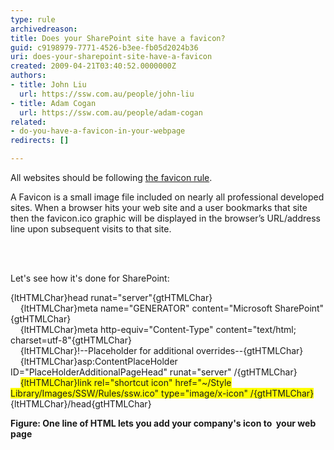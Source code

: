 ```yaml
---
type: rule
archivedreason: 
title: Does your SharePoint site have a favicon?
guid: c9198979-7771-4526-b3ee-fb05d2024b36
uri: does-your-sharepoint-site-have-a-favicon
created: 2009-04-21T03:40:52.0000000Z
authors:
- title: John Liu
  url: https://ssw.com.au/people/john-liu
- title: Adam Cogan
  url: https://ssw.com.au/people/adam-cogan
related:
- do-you-have-a-favicon-in-your-webpage
redirects: []

---
```



<p>All websites should be following 
   <a href="http&#58;//www.ssw.com.au/ssw/Standards/Rules/RulestoBetterWebsitesGraphics.aspx#Favicon">the favicon rule</a>.</p><p>A Favicon is a small image file included on nearly all professional developed sites. When a browser hits your web site and a user bookmarks that site then the favicon.ico graphic will be displayed in the browser’s URL/address line upon subsequent visits to that site. </p>
<br><excerpt class='endintro'></excerpt><br>
<p>Let's see how it's done for SharePoint&#58;</p>
<div class="greyBox">
   <p>{ltHTMLChar}head runat=&quot;server&quot;{gtHTMLChar} 
      <br> &#160;&#160;&#160; {ltHTMLChar}meta name=&quot;GENERATOR&quot; content=&quot;Microsoft SharePoint&quot;{gtHTMLChar} 
      <br> &#160;&#160;&#160; {ltHTMLChar}meta http-equiv=&quot;Content-Type&quot; content=&quot;text/html; charset=utf-8&quot;{gtHTMLChar}  
      <br> &#160;&#160;&#160; {ltHTMLChar}!--Placeholder for additional overrides--{gtHTMLChar} 
      <br> &#160;&#160;&#160; {ltHTMLChar}asp&#58;ContentPlaceHolder ID=&quot;PlaceHolderAdditionalPageHead&quot; runat=&quot;server&quot; /{gtHTMLChar} 
      <br> &#160;&#160;&#160; 
      <font style="background-color&#58;#ffff00;">{ltHTMLChar}link rel=&quot;shortcut icon&quot; href=&quot;~/Style Library/Images/SSW/Rules/ssw.ico&quot; type=&quot;image/x-icon&quot; /{gtHTMLChar}</font><br> {ltHTMLChar}/head{gtHTMLChar} </p></div> 
<span><strong>Figure&#58; One line of HTML lets you add your company's icon to&#160; your web page</strong></span>


